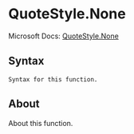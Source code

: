 # QuoteStyle.None

Microsoft Docs: [QuoteStyle.None](https://docs.microsoft.com/en-us/powerquery-m/quotestyle-none)

## Syntax

```
Syntax for this function.
```

## About

About this function.


